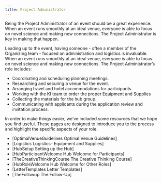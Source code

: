 ```yaml
---
title: Project Administrator
---
```


Being the Project Administrator of an event should be a great experience. When an event runs smoothly at an ideal venue, everyone is able to focus on novel science and making new connections. The Project Administrator is key in making that happen.

Leading up to the event, having someone - often a member of the Organizing team - focused on administration and logistics is invaluable. When an event runs smoothly at an ideal venue, everyone is able to focus on novel science and making new connections. The Project Administrator’s role includes:
 * Coordinating and scheduling planning meetings.
 * Researching and securing a venue for the event.
 * Arranging travel and hotel accommodations for participants.
 * Working with the KI team to order the proper Equipment and Supplies
 * Collecting the materials for the hub group.
 * Communicating with applicants during the application review and invitation process.

In order to make things easier, we've included some resources that we hope you find useful. These pages are designed to introduce you to the process and highlight the specific aspects of your role.
* [OptimalVenueGuidelines Optimal Venue Guidelines]
* [Logistics Logistics- Equipment and Supplies]
* [HubSetup Setting up the Hub]
* [HubParticipantWelcome Hub Welcome for Participants]
* [TheCreativeThinkingCourse The Creative Thinking Course]
* [HubRoleWelcome Hub Welcome for Other Roles]
* [LetterTemplates Letter Templates]
* [TheFollowup The Follow-Up]